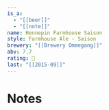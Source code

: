 ```yaml
---
is_a:
  - "[[beer]]"
  - "[[note]]"
name: Hennepin Farmhouse Saison
style: Farmhouse Ale - Saison
brewery: "[[Brewery Ommegang]]"
abv: 7.7
rating: 🤞
last: "[[2015-09]]"
---
```

# Notes

